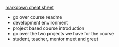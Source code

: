 [markdown cheat sheet](https://github.com/adam-p/markdown-here/wiki/Markdown-Cheatsheet)

* go over course readme
* development environment
* project based course introduction
* go over the two projects we have for the course
* student, teacher, mentor meet and greet 
